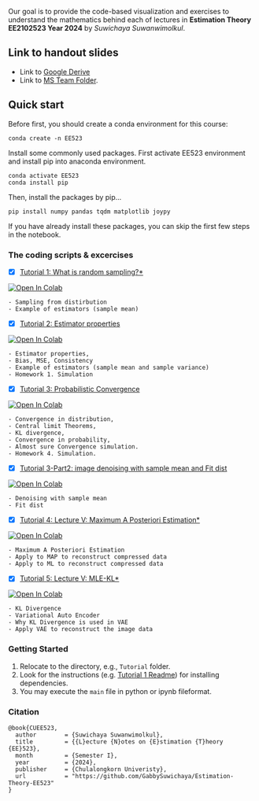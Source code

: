  

Our goal is to provide the code-based visualization and exercises to understand the mathematics behind each of lectures in **Estimation Theory EE2102523 Year 2024** by *Suwichaya Suwanwimolkul*.


## Link to handout slides

- Link to [Google Derive](https://drive.google.com/drive/folders/1ay16iXuyqeCj_OQwCk_2MEGkXoVsAEs1?usp=sharing)   
- Link to [MS Team Folder](https://teams.microsoft.com/_#/school/FileBrowserTabApp/General?groupId=2d8dd0eb-8fac-4cdb-8dd7-d70a1e9ab3b4&threadId=19:KkkpzATb2QVQXJ7M_IP5WYUzIkOVGtQLC2BX0QROmd01@thread.tacv2&ctx=channel). 

## Quick start

Before first, you should create a conda environment for this course:

```
conda create -n EE523
```

Install some commonly used packages. 
First activate EE523 environment and install pip into anaconda environment. 

```
conda activate EE523
conda install pip 
```

Then, install the packages by pip... 

``` 
pip install numpy pandas tqdm matplotlib joypy
```

If you have already install these packages, you can skip the first few steps in the notebook.  



### The coding scripts & excercises 



- [x] [Tutorial 1: What is random sampling?* ](Tutorial1/main.ipynb) 

<a target="_blank" href="https://colab.research.google.com/github/GabbySuwichaya/Estimation-Theory-EE523/blob/master/Tutorial1/main.ipynb">
  <img src="https://colab.research.google.com/assets/colab-badge.svg" alt="Open In Colab"/>
</a>

    - Sampling from distirbution
    - Example of estimators (sample mean) 
 
- [x] [Tutorial 2: Estimator properties](Tutorial2/main.ipynb) 

<a target="_blank" href="https://colab.research.google.com/github/GabbySuwichaya/Estimation-Theory-EE523/blob/master/Tutorial2/main.ipynb">
  <img src="https://colab.research.google.com/assets/colab-badge.svg" alt="Open In Colab"/>
</a>

    - Estimator properties, 
    - Bias, MSE, Consistency 
    - Example of estimators (sample mean and sample variance)  
    - Homework 1. Simulation 

- [x] [Tutorial 3: Probabilistic Convergence](Tutorial3/main.ipynb) 

<a target="_blank" href="https://colab.research.google.com/github/GabbySuwichaya/Estimation-Theory-EE523/blob/master/Tutorial3/main.ipynb">
  <img src="https://colab.research.google.com/assets/colab-badge.svg" alt="Open In Colab"/>
</a>

    - Convergence in distribution, 
    - Central limit Theorems, 
    - KL divergence, 
    - Convergence in probability, 
    - Almost sure Convergence simulation. 
    - Homework 4. Simulation. 

- [x] [Tutorial 3-Part2: image denoising with sample mean and Fit dist](Tutorial3part2/main.ipynb) 

<a target="_blank" href="https://colab.research.google.com/github/GabbySuwichaya/Estimation-Theory-EE523/blob/master/Tutorial3part2/main.ipynb">
  <img src="https://colab.research.google.com/assets/colab-badge.svg" alt="Open In Colab"/>
</a>

    - Denoising with sample mean
    - Fit dist

- [x] [Tutorial 4: Lecture V: Maximum A Posteriori Estimation*](Tutorial4/main.ipynb) 

<a target="_blank" href="https://colab.research.google.com/github/GenAI-CUEE/Estimation-Theory-EE523/blob/master/Tutorial4/main.ipynb">
  <img src="https://colab.research.google.com/assets/colab-badge.svg" alt="Open In Colab"/>
</a>

    - Maximum A Posteriori Estimation 
    - Apply to MAP to reconstruct compressed data    
    - Apply to ML to reconstruct compressed data  

- [x] [Tutorial 5: Lecture V: MLE-KL*](Tutorial5/main.ipynb)

<a target="_blank" href="https://colab.research.google.com/github/GenAI-CUEE/Estimation-Theory-EE523/blob/master/Tutorial5/main.ipynb">
  <img src="https://colab.research.google.com/assets/colab-badge.svg" alt="Open In Colab"/>
</a>

    - KL Divergence
    - Variational Auto Encoder
    - Why KL Divergence is used in VAE
    - Apply VAE to reconstruct the image data

<!-- - [x] [Coding: System Checking for Jypyter Notebook Grading*](Coding/Step0_Testing.ipynb)

<a target="_blank" href="https://colab.research.google.com/github/GabbySuwichaya/Estimation-Theory-EE523/blob/master/Coding/Step0_Testing.ipynb">
  <img src="https://colab.research.google.com/assets/colab-badge.svg" alt="Open In Colab"/>
</a>

    - Please follow the following steps, so that I can check if the system is working fine for the actual grading. 
    - Please implement your work in the provided `.ipynb` file.   
    - Once you finished, put the current folder that contains your `.ipynb` file into a new folder that has  your student id  as the folder name.  
    - For example,  `6470160121/Coding/Step0_Testing.ipynb` (VERY IMPORTANT) 
    - When you finished, please zip the folder (`6470160121.zip`) and submit it into  `Testing_NotebookGrading` folder in MS Team Folder  -->

<!-- - [x] [Homework 4](Homework4/simulation.ipynb)   

<a target="_blank" href="https://colab.research.google.com/github/GabbySuwichaya/Estimation-Theory-EE523/blob/master/Homework4/simulation.ipynb">
  <img src="https://colab.research.google.com/assets/colab-badge.svg" alt="Open In Colab"/>
</a>  -->

<!-- Total scores is 30 that is to be collected as 20 scores for your Homework 4.  

Please read [Homework4 Readme](Homework4/Readme.md) carefully 

    - You can also visit the simulation homework with the attached google collab link.    
    - Deadline 06/12/2023 
       -->

### Getting Started

1. Relocate to the directory, e.g., `Tutorial` folder.
2. Look for the  instructions (e.g. [Tutorial 1 Readme](Tutorial1/Readme.md)) for installing dependencies. 
3. You may execute the `main` file in python or ipynb fileformat. 

 

### Citation 

```
@book{CUEE523,
  author        = {Suwichaya Suwanwimolkul},
  title         = {{L}ecture {N}otes on {E}stimation {T}heory {EE}523},
  month         = {Semester I},
  year          = {2024},
  publisher     = {Chulalongkorn Univeristy},
  url           = "https://github.com/GabbySuwichaya/Estimation-Theory-EE523"
}
```